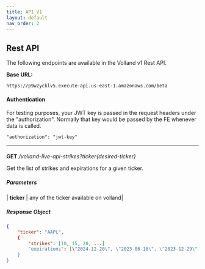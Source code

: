 ```yaml
---
title: API V1
layout: default
nav_order: 2
---
```


## Rest API

The following endpoints are available in the Volland v1 Rest API.

**Base URL:**

`https://p9w2ycklv5.execute-api.us-east-1.amazonaws.com/beta`

#### Authentication

For testing purposes, your JWT key is passed in the request headers under the "authorization". Normally that key would be passed by the FE whenever data is called.

`"authorization": "jwt-key"`

____________________________________________________________________________

#### 

**GET** _/volland-live-api-strikes?ticker{desired-ticker}_


Get the list of strikes and expirations for a given ticker.

##### Parameters

| **ticker** | any of the ticker available on volland|


##### Response Object

```json
{
	"ticker": "AAPL",
	{
		"strikes": [10, 15, 20, ...]
		"expirations": [\"2024-12-20\", \"2023-06-16\", \"2023-12-29\",...]
	} 
}
```
